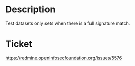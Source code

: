 # Description

Test datasets only sets when there is a full signature match.

# Ticket

https://redmine.openinfosecfoundation.org/issues/5576

